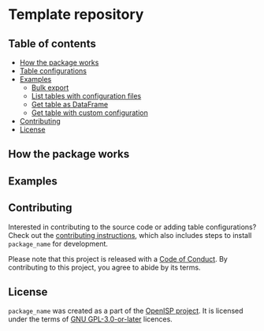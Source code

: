 # Template repository

## Table of contents

- [How the package works](#how-the-package-works)
- [Table configurations](#table-configurations)
- [Examples](#examples)
    - [Bulk export](#bulk-export)
    - [List tables with configuration files](#list-tables-with-configuration-files)
    - [Get table as DataFrame](#get-table-as-dataframe)
    - [Get table with custom configuration](#get-table-with-custom-configuration)
- [Contributing](#contributing)
- [License](#license)


## How the package works

## Examples

## Contributing

Interested in contributing to the source code or adding table configurations? Check out the [contributing instructions](./CONTRIBUTING.md), which also includes steps to install `package_name` for development.

Please note that this project is released with a [Code of Conduct](./CONDUCT.md). By contributing to this project, you agree to abide by its terms.

## License

`package_name` was created as a part of the [OpenISP project](https://github.com/Open-ISP). It is licensed under the terms of [GNU GPL-3.0-or-later](LICENSE) licences.
